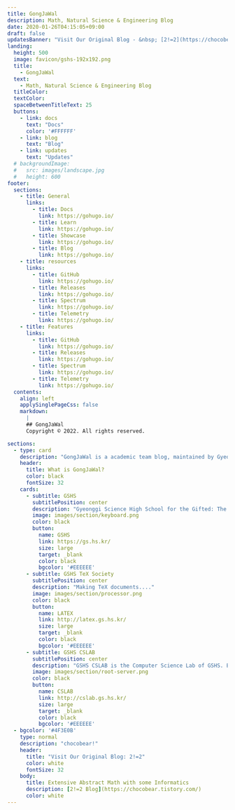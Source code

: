```yaml
---
title: GongJaWal
description: Math, Natural Science & Engineering Blog
date: 2020-01-26T04:15:05+09:00
draft: false
updatesBanner: "Visit Our Original Blog - &nbsp; [2!=2](https://chocobear.tistory.com/) &nbsp; just arrived"
landing:
  height: 500
  image: favicon/gshs-192x192.png
  title:
    - GongJaWal
  text:
    - Math, Natural Science & Engineering Blog
  titleColor:
  textColor:
  spaceBetweenTitleText: 25
  buttons:
    - link: docs
      text: "Docs"
      color: '#FFFFFF'
    - link: blog
      text: "Blog"
    - link: updates
      text: "Updates"
  # backgroundImage: 
  #   src: images/landscape.jpg
  #   height: 600
footer:
  sections:
    - title: General
      links:
        - title: Docs
          link: https://gohugo.io/
        - title: Learn
          link: https://gohugo.io/
        - title: Showcase
          link: https://gohugo.io/
        - title: Blog
          link: https://gohugo.io/
    - title: resources
      links:
        - title: GitHub
          link: https://gohugo.io/
        - title: Releases
          link: https://gohugo.io/
        - title: Spectrum
          link: https://gohugo.io/
        - title: Telemetry
          link: https://gohugo.io/
    - title: Features
      links:
        - title: GitHub
          link: https://gohugo.io/
        - title: Releases
          link: https://gohugo.io/
        - title: Spectrum
          link: https://gohugo.io/
        - title: Telemetry
          link: https://gohugo.io/
  contents: 
    align: left
    applySinglePageCss: false
    markdown:
      |
      ## GongJaWal
      Copyright © 2022. All rights reserved.

sections:
  - type: card
    description: "GongJaWal is a academic team blog, maintained by Gyeonggi Science High School Students (37th)"
    header: 
      title: What is GongJaWal?
      color: black
      fontSize: 32
    cards:
      - subtitle: GSHS
        subtitlePosition: center
        description: "Gyeonggi Science High School for the Gifted: The First, The Best"
        image: images/section/keyboard.png
        color: black
        button: 
          name: GSHS
          link: https://gs.hs.kr/
          size: large
          target: _blank
          color: black
          bgcolor: '#EEEEEE'
      - subtitle: GSHS TeX Society
        subtitlePosition: center
        description: "Making TeX documents...."
        image: images/section/processor.png
        color: black
        button: 
          name: LATEX
          link: http://latex.gs.hs.kr/
          size: large
          target: _blank
          color: black
          bgcolor: '#EEEEEE'
      - subtitle: GSHS CSLAB
        subtitlePosition: center
        description: "GSHS CSLAB is the Computer Science Lab of GSHS. Expensive Servers!!"
        image: images/section/root-server.png
        color: black
        button: 
          name: CSLAB
          link: http://cslab.gs.hs.kr/
          size: large
          target: _blank
          color: black
          bgcolor: '#EEEEEE'
  - bgcolor: '#4F3E0B'
    type: normal
    description: "chocobear!"
    header:
      title: "Visit Our Original Blog: 2!=2"
      color: white
      fontSize: 32
    body:
      title: Extensive Abstract Math with some Informatics
      description: [2!=2 Blog](https://chocobear.tistory.com/)
      color: white
---
```

